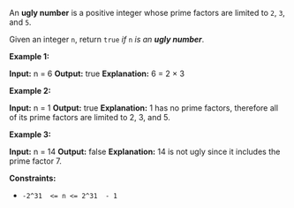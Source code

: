 
An  **ugly number**  is a positive integer whose prime factors are limited to  `2`,  `3`, and  `5`.

Given an integer  `n`, return  `true`  _if_  `n`  _is an  **ugly number**_.

**Example 1:**

**Input:** n = 6
**Output:** true
**Explanation:** 6 = 2 × 3

**Example 2:**

**Input:** n = 1
**Output:** true
**Explanation:** 1 has no prime factors, therefore all of its prime factors are limited to 2, 3, and 5.

**Example 3:**

**Input:** n = 14
**Output:** false
**Explanation:** 14 is not ugly since it includes the prime factor 7.

**Constraints:**

-   `-2^31  <= n <= 2^31  - 1`